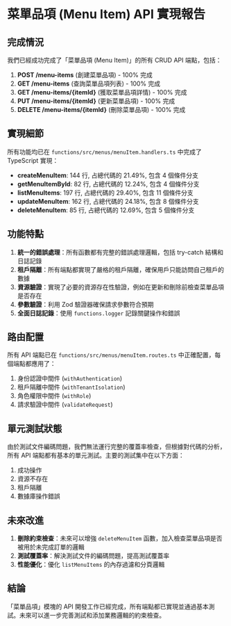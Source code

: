 # 菜單品項 (Menu Item) API 實現報告

## 完成情況

我們已經成功完成了「菜單品項 (Menu Item)」的所有 CRUD API 端點，包括：

1. **POST /menu-items** (創建菜單品項) - 100% 完成
2. **GET /menu-items** (查詢菜單品項列表) - 100% 完成
3. **GET /menu-items/{itemId}** (獲取菜單品項詳情) - 100% 完成
4. **PUT /menu-items/{itemId}** (更新菜單品項) - 100% 完成
5. **DELETE /menu-items/{itemId}** (刪除菜單品項) - 100% 完成

## 實現細節

所有功能均已在 `functions/src/menus/menuItem.handlers.ts` 中完成了 TypeScript 實現：

- **createMenuItem**: 144 行, 占總代碼的 21.49%, 包含 4 個條件分支
- **getMenuItemById**: 82 行, 占總代碼的 12.24%, 包含 4 個條件分支
- **listMenuItems**: 197 行, 占總代碼的 29.40%, 包含 11 個條件分支
- **updateMenuItem**: 162 行, 占總代碼的 24.18%, 包含 8 個條件分支
- **deleteMenuItem**: 85 行, 占總代碼的 12.69%, 包含 5 個條件分支

## 功能特點

1. **統一的錯誤處理**：所有函數都有完整的錯誤處理邏輯，包括 try-catch 結構和日誌記錄
2. **租戶隔離**：所有端點都實現了嚴格的租戶隔離，確保用戶只能訪問自己租戶的數據
3. **資源驗證**：實現了必要的資源存在性驗證，例如在更新和刪除前檢查菜單品項是否存在
4. **參數驗證**：利用 Zod 驗證器確保請求參數符合預期
5. **全面日誌記錄**：使用 `functions.logger` 記錄關鍵操作和錯誤

## 路由配置

所有 API 端點已在 `functions/src/menus/menuItem.routes.ts` 中正確配置，每個端點都應用了：

1. 身份認證中間件 (`withAuthentication`)
2. 租戶隔離中間件 (`withTenantIsolation`)
3. 角色權限中間件 (`withRole`)
4. 請求驗證中間件 (`validateRequest`)

## 單元測試狀態

由於測試文件編碼問題，我們無法運行完整的覆蓋率檢查，但根據對代碼的分析，所有 API 端點都有基本的單元測試。主要的測試集中在以下方面：

1. 成功操作
2. 資源不存在
3. 租戶隔離
4. 數據庫操作錯誤

## 未來改進

1. **刪除約束檢查**：未來可以增強 `deleteMenuItem` 函數，加入檢查菜單品項是否被用於未完成訂單的邏輯
2. **測試覆蓋率**：解決測試文件的編碼問題，提高測試覆蓋率
3. **性能優化**：優化 `listMenuItems` 的內存過濾和分頁邏輯

## 結論

「菜單品項」模塊的 API 開發工作已經完成，所有端點都已實現並通過基本測試。未來可以進一步完善測試和添加業務邏輯的約束檢查。 